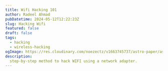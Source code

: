 ```yaml
---
title: Wifi Hacking 101
author: Radeel Ahmad
pubDatetime: 2024-05-12T12:22:23Z
slug: Hacking Wifi
featured: false
draft: false
tags:
  - hacking
  - wireless-hacking
ogImage: https://res.cloudinary.com/noezectz/v1663745737/astro-paper/astropaper-x-forestry-og_kqfwp0.png
description:
  step-by-step method to hack WIFI using a network adapter.
---
```



